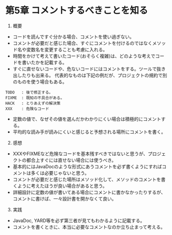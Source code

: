 第5章 コメントするべきことを知る
===
1. 概要
  * コードを読んですぐ分かる場合、コメントを使い過ぎない。
  * コメントが必要だと感じた場合、すぐにコメントを付けるのではなくメソッド名や変数名を変更することも考慮に入れる。
  * 時間をかけて考えて書いたコード(おそらく複雑)は、どのような考えでコードを書いたかを記載する。
  * すぐに直せないコードや、危ないコードにはコメントをする。ツールで抜き出したりも出来る。
  代表的なものは下記の例だが、プロジェクトの規約で別のものを使う場合もある。
  ```
  TODO   : 後で修正する。
  FIXME  : 既知の不具合がある。
  HACK   : とりあえずの解決策
  XXX    : 危険なコード
  ```
  * 定数の値で、なぜその値を選んだかわかりにくい場合は積極的にコメントする。
  * 平均的な読み手が読みにくいと感じると予想される場所にコメントを書く。

2. 感想
  * XXXやFIXMEなど危険なコードを基本残すべきではないと思うが、プロジェクトの都合上すぐには直せない場合には使うべき。
  * 基本的にはJavaDocのような形式にあうコメントを必ず書くようにすればコメントは多くは必要じゃないと思う。
  * コメントが必要だと感じた場所はメソッド化して、メソッドのコメントを書くように考えたほうが良い場合があると思う。
  * 詳細設計に定数の値が書いてある場合にコメントに書かなかったりするが、コメントに書けば、一々設計書を開かなくて良い。

3. 実践
  * JavaDoc, YARD等を必ず第三者が見てもわかるように記載する。
  * コメントを書くときに、本当に必要なコメントなのか立ち止まって考える。
